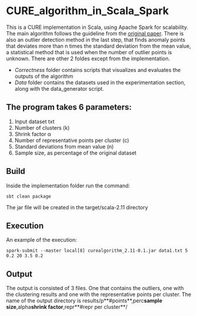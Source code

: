 # CURE_algorithm_in_Scala_Spark

This is a CURE implementation in Scala, using Apache Spark for scalability. The main algorithm follows the guideline from the [original paper](https://dl.acm.org/doi/abs/10.1145/276305.276312). 
There is also an outlier detection method in the last step, that finds anomaly points that deviates more than n times the standard deviation from the mean value, a statistical method that is used when the number of outlier points is unknown.
There are other 2 foldes except from the implementation. 
  * *Correctness* folder contains scripts that visualizes and evaluates the outputs of the algorithm 
  * *Data* folder contains the datasets used in the experimentation section, along with the data_generator script.

## The program takes 6 parameters:
1. Input dataset txt
2. Number of clusters (k)
3. Shrink factor α
4. Number of representative points per cluster (c)
5. Standard deviations from mean value (n)
6. Sample size, as percentage of the original dataset

## Build
Inside the implementation folder run the command:
```
sbt clean package
```
The jar file will be created in the target/scala-2.11 directory

## Execution
An example of the execution:
```
spark-submit --master local[8] curealgorithm_2.11-0.1.jar data1.txt 5 0.2 20 3.5 0.2
```

## Output
The output is consisted of 3 files. One that contains the outliers, one with the clustering results and one with the representative points per cluster. The name of the output directory is results/p**#points**,perc**sample size**,alpha**shrink factor**,repr**#repr per cluster**/

